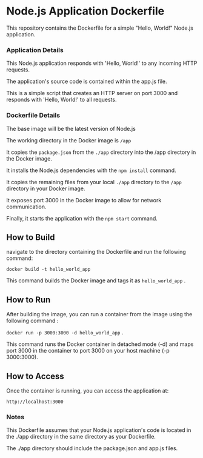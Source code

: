 # Node.js Application Dockerfile

This repository contains the Dockerfile for a simple "Hello, World!" Node.js application.

### Application Details

This Node.js application responds with 'Hello, World!' to any incoming HTTP requests.

The application's source code is contained within the app.js file.

This is a simple script that creates an HTTP server on port 3000 and responds with 'Hello, World!' to all requests.

### Dockerfile Details

The base image will be the latest version of Node.js

The working directory in the Docker image is `/app`

It copies the `package.json` from the `./app` directory into the /app directory in the Docker image.

It installs the Node.js dependencies with the `npm install` command.

It copies the remaining files from your local `./app` directory to the `/app` directory in your Docker image.

It exposes port 3000 in the Docker image to allow for network communication.

Finally, it starts the application with the `npm start` command.

## How to Build

navigate to the directory containing the Dockerfile and run the following command:

`docker build -t hello_world_app`

This command builds the Docker image and tags it as `hello_world_app` .

## How to Run

After building the image, you can run a container from the image using the following command : 

`docker run -p 3000:3000 -d hello_world_app` .

This command runs the Docker container in detached mode (-d) and maps port 3000 in the container to port 3000 on your host machine (-p 3000:3000).

## How to Access

Once the container is running, you can access the application at:

`http://localhost:3000`

### Notes

This Dockerfile assumes that your Node.js application's code is located in the ./app directory in the same directory as your Dockerfile.

The ./app directory should include the package.json and app.js files.










